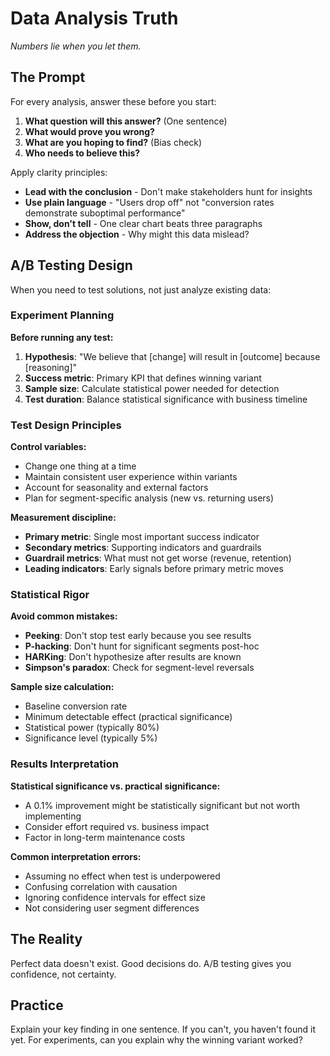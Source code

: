 # Data Analysis Truth

*Numbers lie when you let them.*

## The Prompt

For every analysis, answer these before you start:

1. **What question will this answer?** (One sentence)
2. **What would prove you wrong?**
3. **What are you hoping to find?** (Bias check)
4. **Who needs to believe this?**

Apply clarity principles:

- **Lead with the conclusion** - Don't make stakeholders hunt for insights
- **Use plain language** - "Users drop off" not "conversion rates demonstrate suboptimal performance"
- **Show, don't tell** - One clear chart beats three paragraphs
- **Address the objection** - Why might this data mislead?

## A/B Testing Design

When you need to test solutions, not just analyze existing data:

### Experiment Planning
**Before running any test:**
1. **Hypothesis**: "We believe that [change] will result in [outcome] because [reasoning]"
2. **Success metric**: Primary KPI that defines winning variant
3. **Sample size**: Calculate statistical power needed for detection
4. **Test duration**: Balance statistical significance with business timeline

### Test Design Principles
**Control variables:**
- Change one thing at a time
- Maintain consistent user experience within variants
- Account for seasonality and external factors
- Plan for segment-specific analysis (new vs. returning users)

**Measurement discipline:**
- **Primary metric**: Single most important success indicator
- **Secondary metrics**: Supporting indicators and guardrails
- **Guardrail metrics**: What must not get worse (revenue, retention)
- **Leading indicators**: Early signals before primary metric moves

### Statistical Rigor
**Avoid common mistakes:**
- **Peeking**: Don't stop test early because you see results
- **P-hacking**: Don't hunt for significant segments post-hoc
- **HARKing**: Don't hypothesize after results are known
- **Simpson's paradox**: Check for segment-level reversals

**Sample size calculation:**
- Baseline conversion rate
- Minimum detectable effect (practical significance)
- Statistical power (typically 80%)
- Significance level (typically 5%)

### Results Interpretation
**Statistical significance vs. practical significance:**
- A 0.1% improvement might be statistically significant but not worth implementing
- Consider effort required vs. business impact
- Factor in long-term maintenance costs

**Common interpretation errors:**
- Assuming no effect when test is underpowered
- Confusing correlation with causation
- Ignoring confidence intervals for effect size
- Not considering user segment differences

## The Reality

Perfect data doesn't exist. Good decisions do. A/B testing gives you confidence, not certainty.

## Practice

Explain your key finding in one sentence. If you can't, you haven't found it yet. For experiments, can you explain why the winning variant worked?
